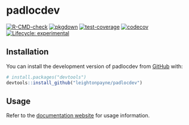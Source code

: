 
<!-- README.md is generated from README.Rmd. Please edit that file -->

# padlocdev

<!-- badges: start -->

[![R-CMD-check](https://github.com/leightonpayne/padlocdev/actions/workflows/R-CMD-check.yaml/badge.svg)](https://github.com/leightonpayne/padlocdev/actions/workflows/R-CMD-check.yaml)
[![pkgdown](https://github.com/leightonpayne/padlocdev/actions/workflows/pkgdown.yaml/badge.svg)](https://github.com/leightonpayne/padlocdev/actions/workflows/pkgdown.yaml)
[![test-coverage](https://github.com/leightonpayne/padlocdev/actions/workflows/test-coverage.yaml/badge.svg)](https://github.com/leightonpayne/padlocdev/actions/workflows/test-coverage.yaml)
[![codecov](https://codecov.io/gh/leightonpayne/padlocdev/branch/master/graph/badge.svg?token=06BRH9RWNI)](https://codecov.io/gh/leightonpayne/padlocdev)
[![Lifecycle:
experimental](https://img.shields.io/badge/lifecycle-experimental-orange.svg)](https://lifecycle.r-lib.org/articles/stages.html#experimental)
<!-- badges: end -->

## Installation

You can install the development version of padlocdev from
[GitHub](https://github.com/) with:

``` r
# install.packages("devtools")
devtools::install_github("leightonpayne/padlocdev")
```

## Usage

Refer to the [documentation
website](https://leightonpayne.github.io/padlocdev/) for usage
information.
